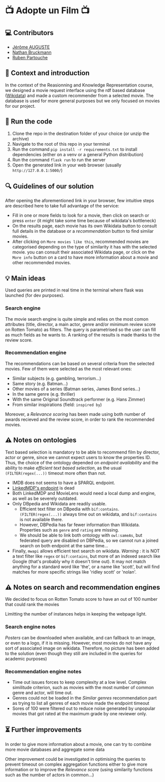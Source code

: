 # :tv: Adopte un Film :tv:

## :computer: Contributors

- [Jérôme AUGUSTE](https://github.com/jerome-auguste)
- [Nathan Bruckmann](https://github.com/kim0n0)
- [Ruben Partouche](https://github.com/rbpart)

## :page_facing_up: Context and introduction

In the context of the Reasionning and Knowledge Representation course, we designed a movie request interface using the rdf based database ([Wikidata](https://www.wikidata.org/wiki/Wikidata:Main_Page)) and made a custom recommender from a selected movie.
The database is used for more general purposes but we only focused on movies for our project.

## :runner: Run the code

1. Clone the repo in the destination folder of your choice (or unzip the archive)
2. Navigate to the root of this repo in your terminal
3. Run the command `pip install -r requirements.txt` to install dependencies (either on a venv or a general Python distribution)
4. Run the command `flask run` to run the server
5. Open the generated link in your web browser (usually `http://127.0.0.1:5000/`)

## :mag: Guidelines of our solution

After opening the aforementioned link in your browser, few intuitive steps are described here to take full advantage of the service:

- Fill in one or more fields to look for a movie, then click on search or press `enter` (it might take some time because of wikidata's bottleneck)
- On the results page, each movie has its own Wikidata button to consult full details in the database or a *recommendation* button to find similar movies.
- After clicking on `More movies like this`, recommended movies are categorised depending on the type of similarity it has with the selected movie. you can consult their associated Wikidata page, or click on the `More info` button on a card to have more information about a movie and other recommended movies.

## :bulb: Main ideas

Used queries are printed in real time in the terminal where flask was launched (for dev purposes).

### Search engine

The movie search engine is quite simple and relies on the most comon attributes (title, director, a main actor, genre and/or minimum review score on Rotten Tomato) as filters. The query is parametrised so the user can fill as much fields as he wants to. A ranking of the results is made thanks to the review score.

### Recommendation engine

The recommendations can be based on several criteria from the selected movies. Few of them were selected as the most relevant ones:

- Similar subjects (e.g. gambling, terrorism...)
- Same story (e.g. Batman...)
- Other movies of a series (Batman series, James Bond series...)
- In the same genre (e.g. thriller)
- With the same Original Soundtrack performer (e.g. Hans Zimmer)
- From similar inspirations (field: `inspired by`)

Moreover, a *Relevance scoring* has been made using both number of awards recieved and the review score, in order to rank the recommended movies.

## :warning: Notes on ontologies

Text based selection is mandatory to be able to recommend film by director, actor or genre, since we cannot expect users to know the properties ID.
Thus, the choice of the ontology depended on *endpoint availability* and the ability to make *efficient text based selection*, as the usual `(FILTER(regex(...))` timeout more often than not.

- IMDB does not seems to have a SPARQL endpoint.
- [LinkedMDP's endpoint](https://www.cs.toronto.edu/~oktie/linkedmdb/sparql) is dead
- Both LinkedMDP and MovieLens would need a local dump and engine, as well as be severely outdated.
- Only DBpedia and Wikidata are readily usable.
  - Efficient text filter on DBpedia with `bif:contains`. `(FILTER(regex(...))` always time out on wikidata, and `bif:contains` is not available there.
  - However, DBPedia has far fewer information than Wikidata. Properties such as `genre` and `rating` are missing.
  - We should be able to link both ontology with `owl:sameAs`, but federated query are disabled on DBPedia, so we cannot run a joined search on both endpoint at the same time...
- Finally, `mwapi` allows efficient text search on wikidata. *Warning* : it is NOT a text filter like `regex` or `bif:contains`, but more of an indexed search like Google (that's probably why it doesn't time out). It may not match anything for a standard word like 'the', or a name like 'scott', but will find matches for more specific strings like 'ridley scott' or 'nolan'.

## :warning: Notes on search and recommendation engines

We decided to focus on Rotten Tomato score to have an out of 100 number that could rank the movies

Limitting the number of instances helps in keeping the webpage light.

### Search engine notes

*Posters* can be downloaded when available, and can fallback to an image, or even to a logo, if it is missing. However, most movies do not have any sort of associated image on wikidata. Therefore, no picture has been added to the solution (even though they still are included in the queries for academic purposes)

### Recommendation engine notes

- Time out issues forces to keep complexity at a low level. Complex similitude criterion, such as movies with the most number of common genre and actor, will time out.
- Genres could not be loaded in the *Similar genres* recommendation part as trying to list all genres of each movie made the endpoint timeout
- Sores of 100 were filtered out to reduce noise generated by unpopular movies that got rated at the maximum grade by one reviewer only.

## :hourglass_flowing_sand: Further improvements

In order to give more information about a movie, one can try to combine more movie databases and aggregate some data

Other improvement could be investigated in optimising the queries to prevent timeout on complex aggregation functions either to give more information or to improve the *Relevance score* (using similarity functions such as the number of actors in common...)
